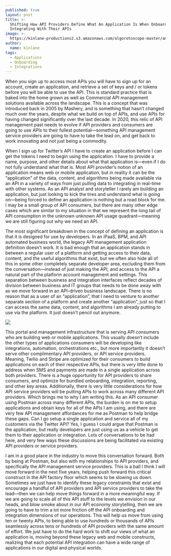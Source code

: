 ```yaml
---
published: true
layout: post
title: >-
  Shifting How API Providers Define What An Application Is When Onboarding and
  Integrating With Their APIs
image: >-
  https://kinlane-productions2.s3.amazonaws.com/algorotoscope-master/america-under-socialism-subway-train-125th.jpg
author:
  name: kinlane
tags:
  - Applications
  - Onboarding
  - Integrations
---
```

When you sign up to access most APIs you will have to sign up for an account, create an application, and retrieve a set of keys and / or tokens before you will be able to use the API. This is standard practice that is baked into the home grown as well as Commercial API management solutions available across the landscape. This is a concept that was introduced back in 2005 by Mashery, and is something that hasn’t changed much over the years, despite what we build on top of APIs, and use APIs for having changed significantly over the last decade. In 2020, this relic of API management past needs to evolve if API providers and consumers are going to use APIs to their fullest potential—something API management service providers are going to have to take the lead on, and get back to work innovating and not just being a commodity.

When I sign up for Twitter’s API I have to create an application before I can get the tokens I need to begin using the application. I have to provide a name, purpose, and other details about what that application is—even if I do not fully understand what that is. Most API provider’s notion of an application means web or mobile application, but in reality it can be the “application” of the data, content, and algorithms being made available via an API in a variety of ways from just pulling data to integrating in real-time with other systems. As an API analyst and storyteller I rarely am building an application, but just looking to kick the tires and understand what is going on—being forced to define an application is nothing but a road block for me. I may be a small group of API consumers, but there are many other edge cases which are similar to my situation in that we represent the long tail of API consumption in the unknown unknown API usage quadrant—meaning we are still figuring out why we need an API. 

The most significant breakdown in the concept of defining an application is that it is designed for use by developers. In an iPaaS, BPM, and API automated business world, the legacy API management application definition doesn’t work. It is bad enough that an application stands in between a regular user of a platform and getting access to their data, content, and the useful algorithms that exist, but we often also hide all of this in some other completely separate developer area, excluding them from the conversation—instead of just making the API, and access to the API a natural part of the platform account management and settings. This separation between business and integration interfaces reflect decades of division between business and IT groups that needs to be done away with as we move forward in an API-driven business landscape. There is no reason that as a user of an “application”, that I need to venture to another separate section of a platform and create another “application”, just so that I can access the same data, content, and algorithms I am already putting to use via the platform. It just doesn’t pencil out anymore.

![](https://kinlane-productions2.s3.amazonaws.com/algorotoscope-master/america-under-socialism-subway-underground_35904617894_o.jpg)

This portal and management infrastructure that is serving API consumers who are building web or mobile applications. This usually doesn’t include the other types of applications consumers will be developing like integrations, automation, orchestrations etc., but more importantly it doesn’t serve other complimentary API providers, or API service providers. Meaning, Twilio and Stripe are optimized for their consumers to build applications on each of their respective APIs, but there is very little done to address when SMS and payments are made in a single application across both providers. There is a huge opportunity for API providers to share consumers, and optimize for bundled onboarding, integration, reporting, and other key areas. Additionally, there is very little considerations for how API service providers will be putting APIs to work across many different API providers. Which brings me to why I am writing this. As an API consumer using Postman across many different APIs, the burden is on me to setup applications and obtain keys for all of the APIs I am using, and there are very few API management affordances for me as Postman to help bridge these gaps. Can I go setup a single application and service all of my customers via the Twitter API? Yes, I guess I could argue that Postman is the application, but really developers are just using us as a vehicle to get them to their application or integration. Lots of conversations to be had here, and very few ways these discussions are being facilitated via existing API providers or service providers.

I am in a good place in the industry to move this conversation forward. Both by being at Postman, but also with my relationships to API providers, and specifically the API management service providers. This is a ball I think I will move forward in the next five years, helping push forward this critical construct in the API factory floor which seems to be slowing us down. Sometimes we just have to identify these legacy constraints that exist and encourage a handful of API providers and API service providers to take the lead—then we can help move things forward in a more meaningful way. If we are going to scale all of this API stuff to the levels we envision in our heads, and blow smoke about in our API economy storytelling, then we are going to have to trim a lot more friction off the API onboarding and integration dimensions of our operations. This will help us move from using ten or twenty APIs, to being able to use hundreds or thousands of APIs seamlessly across tens or hundreds of API providers with the same amount of effort. We just have to do the hard work to shift our views of what an application is, moving beyond these legacy web and mobile constructs, realizing that each potential API integration can have a wide range of applications in our digital and physical worlds.